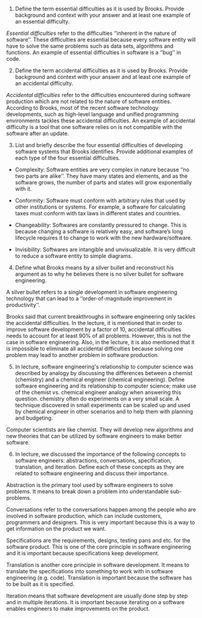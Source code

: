 1. Define the term essential difficulties as it is used by Brooks. Provide background and context with your answer and at least one example of an essential difficulty.

*Essential difficulties* refer to the difficulties ‘’inherent in the nature of software’’. These difficulties are essential because every software entity will have to solve the same problems such as data sets, algorithms and functions. An example of essential difficulties in software is a ‘’bug’’ in code.

2. Define the term accidental difficulties as it is used by Brooks. Provide background and context with your answer and at least one example of an accidental difficulty.

*Accidental difficulties* refer to the difficulties encountered during software production which are not related to the nature of software entities. According to Brooks, most of the recent software technology developments, such as high-level language and unified programming environments tackles these accidental difficulties. An example of accidental difficulty is a tool that one software relies on is not compatible with the software after an update.

3. List and briefly describe the four essential difficulties of developing software systems that Brooks identifies. Provide additional examples of each type of the four essential difficulties.

* Complexity: Software entities are very complex in nature because ‘’no two parts are alike’’. They have many states and elements, and as the software grows, the number of parts and states will grow exponentially with it. 

* Conformity: Software must conform with arbitrary rules that used by other institutions or systems. For example, a software for calculating taxes must conform with tax laws in different states and countries.

* Changeability: Softwares are constantly pressured to change. This is because changing a software is relatively easy, and software’s long lifecycle requires it to change to work with the new hardware/software.

* Invisibility: Softwares are intangible and unvisualizable. It is very difficult to reduce a software entity to simple diagrams. 

4. Define what Brooks means by a silver bullet and reconstruct his argument as to why he believes there is no silver bullet for software engineering.

A silver bullet refers to a single development in software engineering technology that can lead to a ‘’order-of-magnitude improvement in productivity’’.

Brooks said that current breakthroughs in software engineering only tackles the accidental difficulties. In the lecture, it is mentioned that in order to improve software development by a factor of 10, accidental difficulties needs to account for at least 90% of all problems. However, this is not the case in software engineering. Also, in the lecture, it is also mentioned that it is impossible to eliminate all accidental difficulties because solving one problem may lead to another problem in software production. 


5. In lecture, software engineering's relationship to computer science was described by analogy by discussing the differences between a chemist (chemistry) and a chemical engineer (chemical engineering). Define software engineering and its relationship to computer science; make use of the chemist vs. chemical engineer analogy when answering this question.
chemistry often do experiments on a very small scale. A technique discovered in small experiments can be scaled up and used by chemical engineer in other scenarios and to help them with planning and budgeting. 

Computer scientists are like chemist. They will develop new algorithms and new theories that can be utilized by software engineers to make better software.

6. In lecture, we discussed the importance of the following concepts to software engineers: abstractions, conversations, specification, translation, and iteration. Define each of these concepts as they are related to software engineering and discuss their importance.

Abstraction is the primary tool used by software engineers to solve problems. It means to break down a problem into understandable sub-problems. 

Conversations refer to the conversations happen among the people who are involved in software production, which can include customers, programmers and designers. This is very important because this is a way to get information on the product we want.

Specifications are the requirements, designs, testing pans and etc. for the software product. This is one of the core principle in software engineering and it is important because specifications keep development.

Translation is another core principle in software development. It means to translate the specifications into something to work with in software engineering (e.g. code). Translation is important because the software has to be built as it is specified.

Iteration means that software development are usually done step by step and in multiple iterations. It is important because iterating on a software enables engineers to make improvements on the product.
